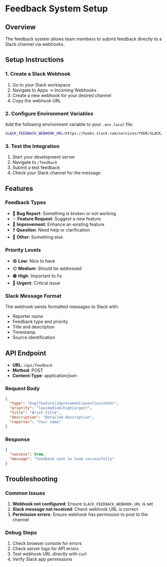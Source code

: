 # Feedback System Setup

## Overview
The feedback system allows team members to submit feedback directly to a Slack channel via webhooks.

## Setup Instructions

### 1. Create a Slack Webhook
1. Go to your Slack workspace
2. Navigate to Apps → Incoming Webhooks
3. Create a new webhook for your desired channel
4. Copy the webhook URL

### 2. Configure Environment Variables
Add the following environment variable to your `.env.local` file:

```bash
SLACK_FEEDBACK_WEBHOOK_URL=https://hooks.slack.com/services/YOUR/SLACK/WEBHOOK
```

### 3. Test the Integration
1. Start your development server
2. Navigate to `/feedback`
3. Submit a test feedback
4. Check your Slack channel for the message

## Features

### Feedback Types
- 🐛 **Bug Report**: Something is broken or not working
- ✨ **Feature Request**: Suggest a new feature
- 🔧 **Improvement**: Enhance an existing feature
- ❓ **Question**: Need help or clarification
- 💬 **Other**: Something else

### Priority Levels
- 🟢 **Low**: Nice to have
- 🟡 **Medium**: Should be addressed
- 🟠 **High**: Important to fix
- 🔴 **Urgent**: Critical issue

### Slack Message Format
The webhook sends formatted messages to Slack with:
- Reporter name
- Feedback type and priority
- Title and description
- Timestamp
- Source identification

## API Endpoint
- **URL**: `/api/feedback`
- **Method**: POST
- **Content-Type**: application/json

### Request Body
```json
{
  "type": "bug|feature|improvement|question|other",
  "priority": "low|medium|high|urgent",
  "title": "Brief title",
  "description": "Detailed description",
  "reporter": "Your name"
}
```

### Response
```json
{
  "success": true,
  "message": "Feedback sent to team successfully"
}
```

## Troubleshooting

### Common Issues
1. **Webhook not configured**: Ensure `SLACK_FEEDBACK_WEBHOOK_URL` is set
2. **Slack message not received**: Check webhook URL is correct
3. **Permission errors**: Ensure webhook has permission to post to the channel

### Debug Steps
1. Check browser console for errors
2. Check server logs for API errors
3. Test webhook URL directly with curl
4. Verify Slack app permissions


